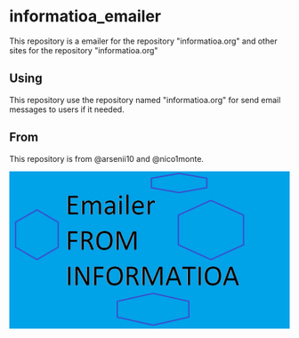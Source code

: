 # informatioa_emailer

This repository is a emailer for the repository "informatioa.org" and other sites for the repository "informatioa.org"

## Using

This repository use the repository named "informatioa.org" for send email messages to users if it needed.

## From
This repository is from @arsenii10 and @nico1monte.

<div align="center">
  <picture>
    <source media="(prefers-color-scheme: dark)" srcset="./email_extras/readme_images/Informatioa_Emailer-README_IMAGE.png" width="700px">
    <img alt="Informatioa Logo" src="./email_extras/readme_images/Informatioa_Emailer-README_IMAGE.png" width="600px">
  </picture>
</div>